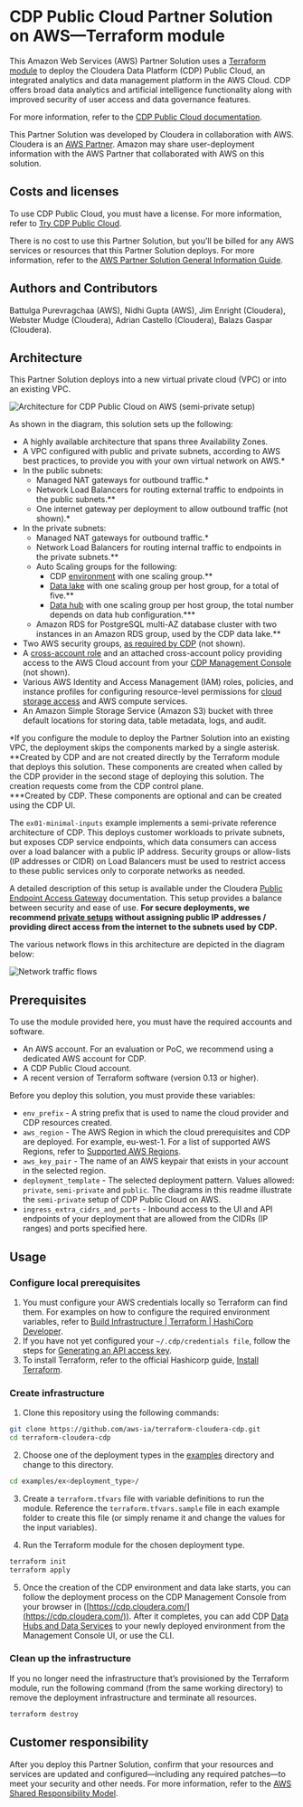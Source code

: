 # CDP Public Cloud Partner Solution on AWS—Terraform module

This Amazon Web Services (AWS) Partner Solution uses a [Terraform module](https://registry.terraform.io/modules/aws-ia/<path>/latest) to deploy the Cloudera Data Platform (CDP) Public Cloud, an integrated analytics and data management platform in the AWS Cloud. CDP offers broad data analytics and artificial intelligence functionality along with improved security of user access and data governance features.

For more information, refer to the [CDP Public Cloud documentation](https://docs.cloudera.com/cdp-public-cloud/cloud/overview/topics/cdp-public-cloud.html).

This Partner Solution was developed by Cloudera in collaboration with AWS. Cloudera is an [AWS Partner](https://partners.amazonaws.com/partners/001E000000dHiGgIAK/Cloudera,%20Inc). Amazon may share user-deployment information with the AWS Partner that collaborated with AWS on this solution.  

## Costs and licenses

To use CDP Public Cloud, you must have a license. For more information, refer to [Try CDP Public Cloud](https://www.cloudera.com/campaign/try-cdp-public-cloud.html).

There is no cost to use this Partner Solution, but you'll be billed for any AWS services or resources that this Partner Solution deploys. For more information, refer to the [AWS Partner Solution General Information Guide](https://fwd.aws/rA69w?).

## Authors and Contributors

Battulga Purevragchaa (AWS), Nidhi Gupta (AWS), Jim Enright (Cloudera), Webster Mudge (Cloudera), Adrian Castello (Cloudera), Balazs Gaspar (Cloudera).

## Architecture

This Partner Solution deploys into a new virtual private cloud (VPC) or into an existing VPC.

![Architecture for CDP Public Cloud on AWS (semi-private setup)](https://raw.githubusercontent.com/aws-ia/terraform-cloudera-cdp/main/images/terraform-cloudera-cdp-architecture-diagram.png)

As shown in the diagram, this solution sets up the following:

* A highly available architecture that spans three Availability Zones.
* A VPC configured with public and private subnets, according to AWS best practices, to provide you with your own virtual network on AWS.*
* In the public subnets:
    * Managed NAT gateways for outbound traffic.*
    * Network Load Balancers for routing external traffic to endpoints in the public subnets.**
    * One internet gateway per deployment to allow outbound traffic (not shown).*
* In the private subnets:
    * Managed NAT gateways for outbound traffic.*
    * Network Load Balancers for routing internal traffic to endpoints in the private subnets.**
    * Auto Scaling groups for the following:
       * CDP [environment](https://docs.cloudera.com/management-console/cloud/environments/topics/mc-environments.html) with one scaling group.**
       * [Data lake](https://docs.cloudera.com/management-console/cloud/data-lakes/topics/mc-data-lake.html) with one scaling group per host group, for a total of five.**
       * [Data hub](https://docs.cloudera.com/data-hub/cloud/index.html) with one scaling group per host group, the total number depends on data hub configuration.***
    * Amazon RDS for PostgreSQL multi-AZ database cluster with two instances in an Amazon RDS group, used by the CDP data lake.**
* Two AWS security groups, [as required by CDP](https://docs.cloudera.com/cdp-public-cloud/cloud/requirements-aws/topics/mc-aws-req-security-groups.html) (not shown).
* A [cross-account role](https://docs.cloudera.com/cdp-public-cloud/cloud/requirements-aws/topics/mc-aws-req-credential.html) and an attached cross-account policy providing access to the AWS Cloud account from your [CDP Management Console](https://docs.cloudera.com/management-console/cloud/overview/topics/mc-management-console.html) (not shown). 
* Various AWS Identity and Access Management (IAM) roles, policies, and instance profiles for configuring resource-level permissions for [cloud storage access](https://docs.cloudera.com/cdp-public-cloud/cloud/requirements-aws/topics/mc-idbroker-minimum-setup.html) and AWS compute services. 
* An Amazon Simple Storage Service (Amazon S3) bucket with three default locations for storing data, table metadata, logs, and audit.

*If you configure the module to deploy the Partner Solution into an existing VPC, the deployment skips the components marked by a single asterisk.<br>
**Created by CDP and are not created directly by the Terraform module that deploys this solution. These components are created when called by the CDP provider in the second stage of deploying this solution. The creation requests come from the CDP control plane.<br>
***Created by CDP. These components are optional and can be created using the CDP UI.

The `ex01-minimal-inputs` example implements a semi-private reference architecture of CDP. This deploys customer workloads to private subnets, but exposes CDP service endpoints, which data consumers can access over a load balancer with a public IP address. Security groups or allow-lists (IP addresses or CIDR) on Load Balancers must be used to restrict access to these public services only to corporate networks as needed.

A detailed description of this setup is available under the Cloudera [Public Endpoint Access Gateway](https://docs.cloudera.com/management-console/cloud/connection-to-private-subnets/topics/mc-endpoint_access_gateway.html) documentation. This setup provides a balance between security and ease of use. **For secure deployments, we recommend [private setups](https://docs.cloudera.com/cdp-public-cloud/cloud/aws-refarch/topics/cdp-pc-aws-refarch-taxonomy.html#cdp_pc_aws_architecture_taxonomy) without assigning public IP addresses / providing direct access from the internet to the subnets used by CDP.**

The various network flows in this architecture are depicted in the diagram below:

![Network traffic flows](https://raw.githubusercontent.com/aws-ia/terraform-cloudera-cdp/main/images/cdp-public-cloud-semi-private-network-traffic-flow.png)

## Prerequisites

To use the module provided here, you must have the required accounts and software.

* An AWS account. For an evaluation or PoC, we recommend using a dedicated AWS account for CDP.
* A CDP Public Cloud account.
* A recent version of Terraform software (version 0.13 or higher).

Before you deploy this solution, you must provide these variables:

* `env_prefix` - A string prefix that is used to name the cloud provider and CDP resources created.
* `aws_region` - The AWS Region in which the cloud prerequisites and CDP are deployed. For example, eu-west-1. For a list of supported AWS Regions, refer to [Supported AWS Regions](https://docs.cloudera.com/cdp-public-cloud/cloud/requirements-aws/topics/mc-aws-req-region.html#mc-aws-req-region).
* `aws_key_pair` - The name of an AWS keypair that exists in your account in the selected region.
* `deployment_template` - The selected deployment pattern. Values allowed: `private`, `semi-private` and `public`. The diagrams in this readme illustrate the `semi-private` setup of CDP Public Cloud on AWS.
* `ingress_extra_cidrs_and_ports` - Inbound access to the UI and API endpoints of your deployment that are allowed from the CIDRs (IP ranges) and ports specified here.

## Usage

### Configure local prerequisites

1. You must configure your AWS credentials locally so Terraform can find them. For examples on how to configure the required environment variables, refer to [Build Infrastructure | Terraform | HashiCorp Developer](https://developer.hashicorp.com/terraform/tutorials/aws-get-started/aws-build).
2. If you have not yet configured your `~/.cdp/credentials file`, follow the steps for [Generating an API access key](https://docs.cloudera.com/cdp-public-cloud/cloud/cli/topics/mc-cli-generating-an-api-access-key.html).
3. To install Terraform, refer to the official Hashicorp guide, [Install Terraform](https://developer.hashicorp.com/terraform/tutorials/aws-get-started/install-cli).

### Create infrastructure

1. Clone this repository using the following commands:

```bash
git clone https://github.com/aws-ia/terraform-cloudera-cdp.git  
cd terraform-cloudera-cdp
```

2. Choose one of the deployment types in the [examples](./examples) directory and change to this directory.

```bash
cd examples/ex<deployment_type>/
```

3. Create a `terraform.tfvars` file with variable definitions to run the module. Reference the `terraform.tfvars.sample` file in each example folder to create this file (or simply rename it and change the values for the input variables).

4. Run the Terraform module for the chosen deployment type.

```bash
terraform init
terraform apply
```

5. Once the creation of the CDP environment and data lake starts, you can follow the deployment process on the CDP Management Console from your browser in ([https://cdp.cloudera.com/](https://cdp.cloudera.com/)). After it completes, you can add CDP [Data Hubs and Data Services](https://docs.cloudera.com/cdp-public-cloud/cloud/overview/topics/cdp-services.html) to your newly deployed environment from the Management Console UI, or use the CLI.

### Clean up the infrastructure

If you no longer need the infrastructure that’s provisioned by the Terraform module, run the following command (from the same working directory) to remove the deployment infrastructure and terminate all resources.

```bash
terraform destroy
```


## Customer responsibility

After you deploy this Partner Solution, confirm that your resources and services are updated and configured—including any required patches—to meet your security and other needs. For more information, refer to the [AWS Shared Responsibility Model](https://aws.amazon.com/compliance/shared-responsibility-model/).
